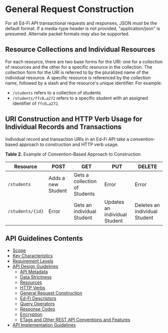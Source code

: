 # General Request Construction

For all Ed-Fi API transactional requests and responses, JSON _must_ be the
default format. If a media-type header is not provided, "application/json" is
presumed. Alternate packet formats _may_ also be supported.

## Resource Collections and Individual Resources

For each resource, there are two base forms for the URI: one for a collection of
resources and the other for a specific resource in the collection. The
collection form for the URI is referred to by the pluralized name of the
individual resource. A specific resource is referenced by the collection name,
followed by a slash and the resource's unique identifier. For example:

* `/students` refers to a collection of students
* `/students/ffc0…a272` refers to a specific student with an assigned identifier
  of `ffc0…a272`.

## URI Construction and HTTP Verb Usage for Individual Records and Transactions

Individual record and transaction URIs in an Ed-Fi API take a convention-based
approach to construction and HTTP verb usage.

**Table 2.** Example of Convention-Based Approach to Construction

| Resource         | POST               | GET                           | PUT                           | DELETE                        |
| ---------------- | ------------------ | ----------------------------- | ----------------------------- | ----------------------------- |
| `/students`      | Adds a new Student | Gets a collection of Students | Error                         | Error                         |
| `/students/{id}` | Error              | Gets an individual Student    | Updates an individual Student | Deletes an individual Student |

  
## API Guidelines Contents

* [Scope](../SCOPE.md)
* [Key Characteristics](../KEY-CHARACTERISTICS.md)
* [Requirement Levels](../REQUIREMENT-LEVELS.md)
* [API Design Guidelines](../API-DESIGN-GUIDELINES/README.md)
  * [API Metadata](API-METADATA.md)
  * [Data Strictness](DATA-STRICTNESS.md)
  * [Resources](RESOURCES.md)
  * [HTTP Verbs](HTTP-VERBS.md)
  * [General Request Construction](GENERAL-REQUEST-CONSTRUCTION.md)
  * [Ed-Fi Descriptors](ED-FI-DESCRIPTORS.md)
  * [Query Operators](QUERY-OPERATORS.md)
  * [Response Codes](RESPONSE-CODES.md)
  * [Encryption](ENCRYPTION.md)
  * [ETags and Other REST API Conventions and
  Features](ETAGS-OTHER-CONVENTIONS.md)
* [API Implementation Guidelines](../API-IMPLEMENTATION-GUIDELINES/README.md)
